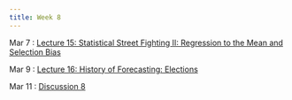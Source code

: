 ```yaml
---
title: Week 8
---
```


Mar 7
: [Lecture 15: Statistical Street Fighting II: Regression to the Mean and Selection Bias](#)

Mar 9
: [Lecture 16: History of Forecasting: Elections](#)

Mar 11
: [Discussion 8](#)
